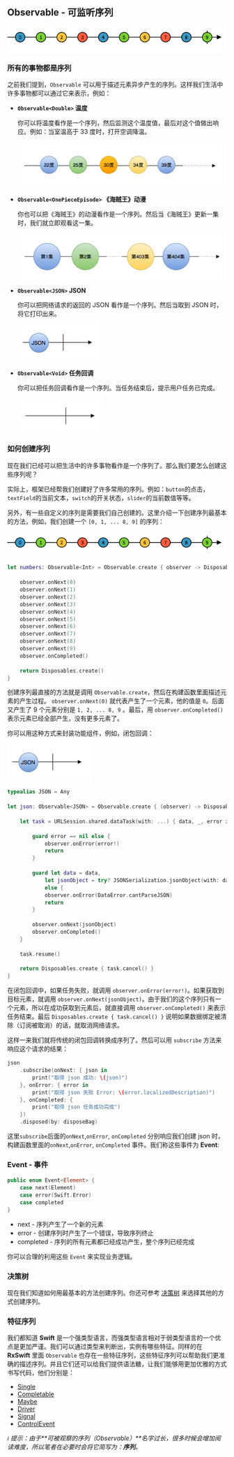 ## Observable - 可监听序列

![1](/assets/Observable/Obervable.png)

### 所有的事物都是序列

之前我们提到，`Observable` 可以用于描述元素异步产生的序列。这样我们生活中许多事物都可以通过它来表示，例如：

* **`Observable<Double>` 温度**

  你可以将温度看作是一个序列，然后监测这个温度值，最后对这个值做出响应。例如：当室温高于 33 度时，打开空调降温。

  ![1](/assets/Observable/Temperature.png)

* **`Observable<OnePieceEpisode>` 《海贼王》动漫**

  你也可以把《海贼王》的动漫看作是一个序列。然后当《海贼王》更新一集时，我们就立即观看这一集。

  ![1](/assets/Observable/OnePiece.png)

* **`Observable<JSON>` JSON**

  你可以把网络请求的返回的 JSON 看作是一个序列。然后当取到 JSON 时，将它打印出来。

  ![1](/assets/Observable/JSON.png)

* **`Observable<Void>` 任务回调**

  你可以把任务回调看作是一个序列。当任务结束后，提示用户任务已完成。

  ![1](/assets/Observable/Callback.png)

### 如何创建序列

现在我们已经可以把生活中的许多事物看作是一个序列了。那么我们要怎么创建这些序列呢？

实际上，框架已经帮我们创建好了许多常用的序列。例如：`button`的点击，`textField`的当前文本，`switch`的开关状态，`slider`的当前数值等等。

另外，有一些自定义的序列是需要我们自己创建的。这里介绍一下创建序列最基本的方法，例如，我们创建一个 `[0, 1, ... 8, 9]` 的序列：

![1](/assets/Observable/Obervable.png)

```swift
let numbers: Observable<Int> = Observable.create { observer -> Disposable in

    observer.onNext(0)
    observer.onNext(1)
    observer.onNext(2)
    observer.onNext(3)
    observer.onNext(4)
    observer.onNext(5)
    observer.onNext(6)
    observer.onNext(7)
    observer.onNext(8)
    observer.onNext(9)
    observer.onCompleted()

    return Disposables.create()
}
```

创建序列最直接的方法就是调用 `Observable.create`，然后在构建函数里面描述元素的产生过程。
`observer.onNext(0)` 就代表产生了一个元素，他的值是 `0`。后面又产生了 9 个元素分别是 `1, 2, ... 8, 9` 。最后，用 `observer.onCompleted()` 表示元素已经全部产生，没有更多元素了。

你可以用这种方式来封装功能组件，例如，闭包回调：

![1](/assets/Observable/JSON.png)

```swift
typealias JSON = Any

let json: Observable<JSON> = Observable.create { (observer) -> Disposable in

    let task = URLSession.shared.dataTask(with: ...) { data, _, error in

        guard error == nil else {
            observer.onError(error!)
            return
        }

        guard let data = data,
            let jsonObject = try? JSONSerialization.jsonObject(with: data, options: .mutableLeaves)
            else {
            observer.onError(DataError.cantParseJSON)
            return
        }

        observer.onNext(jsonObject)
        observer.onCompleted()
    }

    task.resume()

    return Disposables.create { task.cancel() }
}
```

在闭包回调中，如果任务失败，就调用 `observer.onError(error!)`。如果获取到目标元素，就调用 `observer.onNext(jsonObject)`。由于我们的这个序列只有一个元素，所以在成功获取到元素后，就直接调用 `observer.onCompleted()` 来表示任务结束。最后 `Disposables.create { task.cancel() }` 说明如果数据绑定被清除（订阅被取消）的话，就取消网络请求。

这样一来我们就将传统的闭包回调转换成序列了。然后可以用 `subscribe` 方法来响应这个请求的结果：

```swift
json
    .subscribe(onNext: { json in
        print("取得 json 成功: \(json)")
    }, onError: { error in
        print("取得 json 失败 Error: \(error.localizedDescription)")
    }, onCompleted: {
        print("取得 json 任务成功完成")
    })
    .disposed(by: disposeBag)
```

这里`subscribe`后面的`onNext`,`onError`, `onCompleted` 分别响应我们创建 json 时，构建函数里面的`onNext`,`onError`, `onCompleted` 事件。我们称这些事件为 **Event**:

### Event - 事件

```swift
public enum Event<Element> {
    case next(Element)
    case error(Swift.Error)
    case completed
}
```

* next - 序列产生了一个新的元素
* error - 创建序列时产生了一个错误，导致序列终止
* completed - 序列的所有元素都已经成功产生，整个序列已经完成

你可以合理的利用这些 `Event` 来实现业务逻辑。

### 决策树

现在我们知道如何用最基本的方法创建序列。你还可参考 [决策树](/content/decision_tree.md) 来选择其他的方式创建序列。

### 特征序列

我们都知道 **Swift** 是一个强类型语言，而强类型语言相对于弱类型语言的一个优点是更加严谨。我们可以通过类型来判断出，实例有哪些特征。同样的在 **RxSwift** 里面 `Observable` 也存在一些特征序列，这些特征序列可以帮助我们更准确的描述序列。并且它们还可以给我们提供语法糖，让我们能够用更加优雅的方式书写代码，他们分别是：

* [Single](observable/single.md)
* [Completable](observable/completable.md)
* [Maybe](observable/maybe.md)
* [Driver](observable/driver.md)
* [Signal](observable/signal.md)
* [ControlEvent](observable/control_event.md)

_ℹ️ 提示：由于**可被观察的序列（Observable）**名字过长，很多时候会增加阅读难度，所以笔者在必要时会将它简写为：**序列**。_
